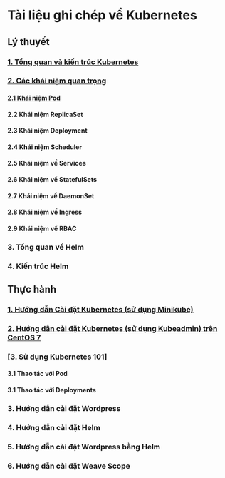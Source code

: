 # Tài liệu ghi chép về Kubernetes

## Lý thuyết

### [1. Tổng quan và kiến trúc Kubernetes](/docs/1-introduction-k8s.md)

### [2. Các khái niệm quan trọng](/docs/2-term-k8s.md)

#### [2.1 Khái niệm Pod](/docs/2.1-pod-k8s.md)

#### 2.2 Khái niệm ReplicaSet

#### 2.3 Khái niệm Deployment

#### 2.4 Khái niệm Scheduler

#### 2.5 Khái niệm về Services

#### 2.6 Khái niệm về StatefulSets

#### 2.7 Khái niệm về DaemonSet

#### 2.8 Khái niệm về Ingress

#### 2.9 Khái niệm về RBAC

### 3. Tổng quan về Helm

### 4. Kiến trúc Helm

## Thực hành

### [1. Hướng dẫn Cài đặt Kubernetes (sử dụng Minikube)]()

### [2. Hướng dẫn cài đặt Kubernetes (sử dụng Kubeadmin) trên CentOS 7](/docs/install-k8s-centos7-kubeadm.md)

### [3. Sử dụng Kubernetes 101]

#### 3.1 Thao tác với Pod

#### 3.1 Thao tác với Deployments

### 3. Hướng dẫn cài đặt Wordpress

### 4. Hướng dẫn cài đặt Helm

### 5. Hướng dẫn cài đặt Wordpress bằng Helm

### 6. Hướng dẫn cài đặt Weave Scope

